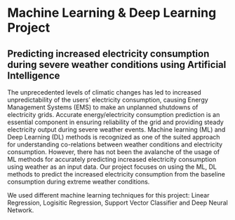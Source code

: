 # Machine Learning & Deep Learning Project


## Predicting increased electricity consumption during severe weather conditions using Artificial Intelligence

The unprecedented levels of climatic changes has led to increased unpredictability of the users’ electricity consumption, causing Energy Management Systems (EMS) to make an unplanned shutdowns of electricity grids. Accurate energy/electricity consumption prediction is an essential component in ensuring reliability of the grid and providing steady electricity output during severe weather events. Machine learning (ML) and Deep Learning (DL) methods is recognized as one of the suited approach for understanding co-relations between weather conditions and electricity consumption. However, there has not been the avalanche of the usage of ML methods for accurately predicting increased electricity consumption using weather as an input data. Our project focuses on using the ML, DL methods to predict the increased electricity consumption from the baseline consumption during extreme weather conditions.

We used different machine learning techniques for this project: Linear Regression, Logisitic Regression, Support Vector Classifier and Deep Neural Network.

